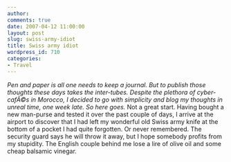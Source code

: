 ```yaml
---
author:
comments: true
date: 2007-04-12 11:00:00
layout: post
slug: swiss-army-idiot
title: Swiss army idiot
wordpress_id: 710
categories:
- Travel
---
```


_Pen and paper is all one needs to keep a journal. But to publish those thoughts these days takes the inter-tubes. Despite the plethora of cyber-cafÃ©s in Morocco, I decided to go with simplicity and blog my thoughts in unreal time, one week late. So here goes._
Not a great start. Having bought a new man-purse and tested it over the past couple of days, I arrive at the airport to discover that I had left my wonderful old Swiss army knife at the bottom of a pocket I had quite forgotten. Or never remembered. The security guard says he will throw it away, but I hope somebody profits from my stupidity. The English couple behind me  lose a lire of olive oil and some cheap balsamic vinegar.

